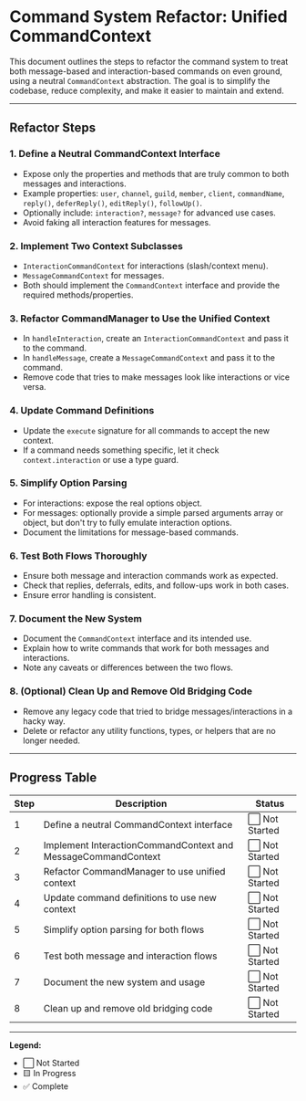 # Command System Refactor: Unified CommandContext

This document outlines the steps to refactor the command system to treat both message-based and interaction-based commands on even ground, using a neutral `CommandContext` abstraction. The goal is to simplify the codebase, reduce complexity, and make it easier to maintain and extend.

---

## Refactor Steps

### 1. Define a Neutral CommandContext Interface
- Expose only the properties and methods that are truly common to both messages and interactions.
- Example properties: `user`, `channel`, `guild`, `member`, `client`, `commandName`, `reply()`, `deferReply()`, `editReply()`, `followUp()`.
- Optionally include: `interaction?`, `message?` for advanced use cases.
- Avoid faking all interaction features for messages.

### 2. Implement Two Context Subclasses
- `InteractionCommandContext` for interactions (slash/context menu).
- `MessageCommandContext` for messages.
- Both should implement the `CommandContext` interface and provide the required methods/properties.

### 3. Refactor CommandManager to Use the Unified Context
- In `handleInteraction`, create an `InteractionCommandContext` and pass it to the command.
- In `handleMessage`, create a `MessageCommandContext` and pass it to the command.
- Remove code that tries to make messages look like interactions or vice versa.

### 4. Update Command Definitions
- Update the `execute` signature for all commands to accept the new context.
- If a command needs something specific, let it check `context.interaction` or use a type guard.

### 5. Simplify Option Parsing
- For interactions: expose the real options object.
- For messages: optionally provide a simple parsed arguments array or object, but don't try to fully emulate interaction options.
- Document the limitations for message-based commands.

### 6. Test Both Flows Thoroughly
- Ensure both message and interaction commands work as expected.
- Check that replies, deferrals, edits, and follow-ups work in both cases.
- Ensure error handling is consistent.

### 7. Document the New System
- Document the `CommandContext` interface and its intended use.
- Explain how to write commands that work for both messages and interactions.
- Note any caveats or differences between the two flows.

### 8. (Optional) Clean Up and Remove Old Bridging Code
- Remove any legacy code that tried to bridge messages/interactions in a hacky way.
- Delete or refactor any utility functions, types, or helpers that are no longer needed.

---

## Progress Table

| Step | Description | Status |
|------|-------------|--------|
| 1    | Define a neutral CommandContext interface | ⬜ Not Started |
| 2    | Implement InteractionCommandContext and MessageCommandContext | ⬜ Not Started |
| 3    | Refactor CommandManager to use unified context | ⬜ Not Started |
| 4    | Update command definitions to use new context | ⬜ Not Started |
| 5    | Simplify option parsing for both flows | ⬜ Not Started |
| 6    | Test both message and interaction flows | ⬜ Not Started |
| 7    | Document the new system and usage | ⬜ Not Started |
| 8    | Clean up and remove old bridging code | ⬜ Not Started |

---

**Legend:**
- ⬜ Not Started
- 🟨 In Progress
- ✅ Complete 